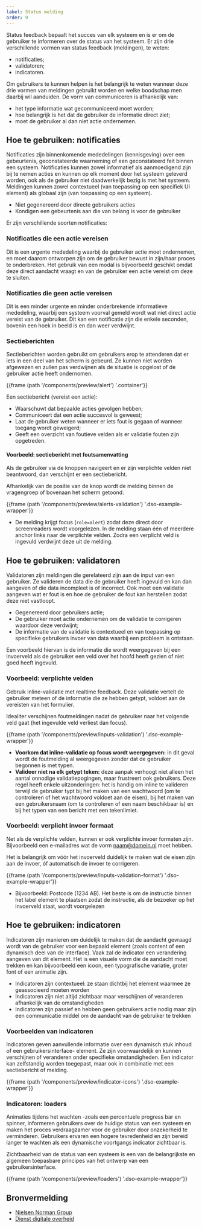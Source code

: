 ```yaml
---
label: Status melding
order: 9
---
```

Status feedback bepaalt het succes van elk systeem en is er om de gebruiker te informeren over de status van het systeem. Er zijn drie verschillende vormen van status feedback (meldingen), te weten:
- notificaties;
- validatoren;
- indicatoren.

Om gebruikers te kunnen helpen is het belangrijk te weten wanneer deze drie vormen van meldingen gebruikt worden en welke boodschap men daarbij wil aanduiden. De vorm van communiceren is afhankelijk van:
- het type informatie wat gecommuniceerd moet worden;
- hoe belangrijk is het dat de gebruiker de informatie direct ziet;
- moet de gebruiker al dan niet actie ondernemen.

## Hoe te gebruiken: notificaties
Notificaties zijn binnenkomende mededelingen (kennisgeving) over een gebeurtenis, geconstateerde waarneming of een geconstateerd feit binnen een systeem. Notificaties kunnen zowel informatief als aanmoedigend zijn bij te nemen acties en kunnen op elk moment door het systeem geleverd worden, ook als de gebruiker niet daadwerkelijk bezig is met het systeem. Meldingen kunnen zowel contextueel (van toepassing op een specifiek UI element) als globaal zijn (van toepassing op een systeem).
- Niet gegenereerd door directe gebruikers acties
- Kondigen een gebeurtenis aan die van belang is voor de gebruiker

Er zijn verschillende soorten notificaties:

### Notificaties die een actie vereisen
Dit is een urgente mededeling waarbij de gebruiker actie moet ondernemen, en moet daarom ontworpen zijn om de gebruiker bewust in zijn/haar proces te onderbreken. Het gebruik van een modal is bijvoorbeeld geschikt omdat deze direct aandacht vraagt en van de gebruiker een actie vereist om deze te sluiten.

### Notificaties die geen actie vereisen
Dit is een minder urgente en minder onderbrekende informatieve mededeling, waarbij een systeem voorval gemeld wordt wat niet direct actie vereist van de gebruiker. Dit kan een notificatie zijn die enkele seconden, bovenin een hoek in beeld is en dan weer verdwijnt.

### Sectieberichten
Sectieberichten worden gebruikt om gebruikers erop te attenderen dat er iets in een deel van het scherm is gebeurd.
Ze kunnen niet worden afgewezen en zullen pas verdwijnen als de situatie is opgelost of de gebruiker actie heeft ondernomen.

{{frame (path '/components/preview/alert') '.container'}}

Een sectiebericht (vereist een actie):
- Waarschuwt dat bepaalde acties gevolgen hebben;
- Communiceert dat een actie succesvol is geweest;
- Laat de gebruiker weten wanneer er iets fout is gegaan of wanneer toegang wordt geweigerd;
- Geeft een overzicht van foutieve velden als er validatie fouten zijn opgetreden.

#### Voorbeeld: sectiebericht met foutsamenvatting

Als de gebruiker via de knoppen navigeert en er zijn verplichte velden niet beantwoord, dan verschijnt er een sectiebericht.

Afhankelijk van de positie van de knop wordt de melding binnen de vragengroep of bovenaan het scherm getoond.

{{frame (path '/components/preview/alerts-validation') '.dso-example-wrapper'}}

- De melding krijgt focus (`role=alert`) zodat deze direct door screenreaders wordt voorgelezen. In de melding staan één of meerdere anchor links naar de verplichte velden. Zodra een verplicht veld is ingevuld verdwijnt deze uit de melding.

## Hoe te gebruiken: validatoren
Validatoren zijn meldingen die gerelateerd zijn aan de input van een gebruiker. Ze valideren de data die de gebruiker heeft ingevuld en kan dan aangeven of die data incompleet is of incorrect. Ook moet een validatie aangeven wat er fout is en hoe de gebruiker de fout kan herstellen zodat deze niet vastloopt.
- Gegenereerd door gebruikers actie;
- De gebruiker moet actie ondernemen om de validatie te corrigeren waardoor deze verdwijnt;
- De informatie van de validatie is contextueel en van toepassing op specifieke gebruikers invoer van data waarbij een probleem is ontstaan.

Een voorbeeld hiervan is de informatie die wordt weergegeven bij een invoerveld als de gebruiker een veld over het hoofd heeft gezien of niet goed heeft ingevuld.

### Voorbeeld: verplichte velden
Gebruik inline-validatie met realtime feedback. Deze validatie vertelt de gebruiker meteen of de informatie die ze hebben getypt, voldoet aan de vereisten van het formulier.

Idealiter verschijnen foutmeldingen nadat de gebruiker naar het volgende veld gaat (het ingevulde veld verliest dan focus).

{{frame (path '/components/preview/inputs-validation') '.dso-example-wrapper'}}

- **Voorkom dat inline-validatie op focus wordt weergegeven:** in dit geval wordt de foutmelding al weergegeven zonder dat de gebruiker begonnen is met typen.
- **Valideer niet na elk getypt teken:** deze aanpak verhoogt niet alleen het aantal onnodige validatiepogingen, maar frustreert ook gebruikers. Deze regel heeft enkele uitzonderingen: het is handig om inline te valideren terwijl de gebruiker typt bij het maken van een wachtwoord (om te controleren of het wachtwoord voldoet aan de eisen), bij het maken van een gebruikersnaam (om te controleren of een naam beschikbaar is) en bij het typen van een bericht met een tekenlimiet.

### Voorbeeld: verplicht invoer formaat

Net als de verplichte velden, kunnen er ook verplichte invoer formaten zijn.
Bijvoorbeeld een e-mailadres wat de vorm naam@domein.nl moet hebben.

Het is belangrijk om vóór het invoerveld duidelijk te maken wat de eisen zijn aan de invoer, óf automatisch de invoer te corrigeren.

{{frame (path '/components/preview/inputs-validation-format') '.dso-example-wrapper'}}

- Bijvoorbeeld: Postcode (1234 AB). Het beste is om de instructie binnen het label element te plaatsen zodat de instructie, als de bezoeker op het invoerveld staat, wordt voorgelezen

## Hoe te gebruiken: indicatoren
Indicatoren zijn manieren om duidelijk te maken dat de aandacht gevraagd wordt van de gebruiker voor een bepaald element (zoals content of een dynamisch deel van de interface). Vaak zal de indicator een verandering aangeven van dit element. Het is een visuele vorm die de aandacht moet trekken en kan bijvoorbeeld een icoon, een typografische variatie, groter font of een animatie zijn.
- Indicatoren zijn contextueel: ze staan dichtbij het element waarmee ze geassocieerd moeten worden
- Indicatoren zijn niet altijd zichtbaar maar verschijnen of veranderen afhankelijk van de omstandigheden
- Indicatoren zijn passief en hebben geen gebruikers actie nodig maar zijn een communicatie middel om de aandacht van de gebruiker te trekken

### Voorbeelden van indicatoren
Indicatoren geven aanvullende informatie over een dynamisch stuk inhoud of een gebruikersinterface- element.
Ze zijn voorwaardelijk en kunnen verschijnen of veranderen onder specifieke omstandigheden.
Een indicator kan zelfstandig worden toegepast, maar ook in combinatie met een sectiebericht of melding.

{{frame (path '/components/preview/indicator-icons') '.dso-example-wrapper'}}

### Indicatoren: loaders
Animaties tijdens het wachten -zoals een percentuele progress bar en spinner, informeren gebruikers over de huidige status van een systeem en maken het proces verdraagzamer voor de gebruiker door onzekerheid te verminderen. Gebruikers ervaren een hogere tevredenheid en zijn bereid langer te wachten als een dynamische voortgangs indicator zichtbaar is.

Zichtbaarheid van de status van een systeem is een van de belangrijkste en algemeen toepasbare principes van het ontwerp van een gebruikersinterface.

{{frame (path '/components/preview/loaders') '.dso-example-wrapper'}}

## Bronvermelding
- [Nielsen Norman Group](https://www.nngroup.com/)
- [Dienst digitale overheid](https://www.digitoegankelijk.nl)